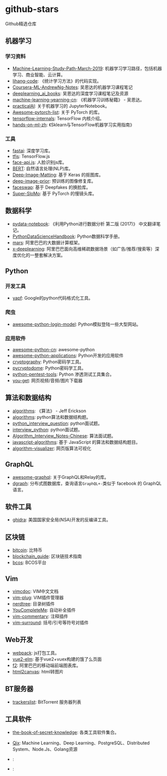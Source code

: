 # github-stars
Github精选仓库


## 机器学习

### 学习资料
- [Machine-Learning-Study-Path-March-2019](https://github.com/clone95/Machine-Learning-Study-Path-March-2019): 机器学习学习路径，包括机器学习、商业智能、云计算。
- [lihang-code](https://github.com/fengdu78/lihang-code): 《统计学习方法》的代码实现。
- [Coursera-ML-AndrewNg-Notes](https://github.com/fengdu78/Coursera-ML-AndrewNg-Notes): 吴恩达的机器学习课程笔记
- [deeplearning_ai_books](https://github.com/fengdu78/deeplearning_ai_books): 吴恩达的深度学习课程笔记及资源
- [machine-learning-yearning-cn](https://github.com/AcceptedDoge/machine-learning-yearning-cn): 《机器学习训练秘籍》 - 吴恩达。
- [practicalAI](https://github.com/GokuMohandas/practicalAI): 关于机器学习的 JupyterNotebook。
- [Awesome-pytorch-list](https://github.com/bharathgs/Awesome-pytorch-list): 关于 PyTorch 的库。
- [tensorflow-internals](https://github.com/horance-liu/tensorflow-internals): TensorFlow 内核介绍。
- [hands-on-ml-zh](https://github.com/apachecn/hands-on-ml-zh): 《Sklearn与TensorFlow机器学习实用指南》

### 工具
- [fastai](https://github.com/fastai/fastai): 深度学习库。
- [tfjs](https://github.com/tensorflow/tfjs): TensorFlow.js
- [face-api.js](https://github.com/justadudewhohacks/face-api.js): 人脸识别js库。
- [BERT](https://github.com/google-research/bert): 自然语言处理(NLP)库。
- [Deep-Image-Matting](https://github.com/foamliu/Deep-Image-Matting): 基于 Keras 的抠图库。
- [deep-image-prior](https://github.com/DmitryUlyanov/deep-image-prior): 预训练的图像修复库。
- [faceswap](https://github.com/deepfakes/faceswap): 基于 Deepfakes 的换脸库。
- [Super-SloMo](https://github.com/avinashpaliwal/Super-SloMo): 基于 PyTorch 的慢镜头库。


## 数据科学

- [pydata-notebook](https://github.com/BrambleXu/pydata-notebook): 《利用Python进行数据分析 第二版 (2017)》 中文翻译笔记。
- [PythonDataScienceHandbook](https://github.com/jakevdp/PythonDataScienceHandbook): Python数据科学手册。
- [mars](https://github.com/mars-project/mars): 阿里巴巴的大数据计算框架。
- [x-deeplearning](https://github.com/alibaba/x-deeplearning): 阿里巴巴面向高维稀疏数据场景（如广告/推荐/搜索等）深度优化的一整套解决方案。


## Python

### 开发工具

- [yapf](https://github.com/google/yapf): Google的python代码格式化工具。

### 爬虫
- [awesome-python-login-model](https://github.com/CriseLYJ/awesome-python-login-model): Python模拟登陆一些大型网站。

### 应用软件
- [awesome-python-cn](https://github.com/jobbole/awesome-python-cn): awesome-python
- [awesome-python-applications](https://github.com/mahmoud/awesome-python-applications): Python开发的应用软件
- [cryptography](https://github.com/pyca/cryptography): Python密码学工具。
- [pycryptodome](https://github.com/Legrandin/pycryptodome): Python密码学工具。
- [python-pentest-tools](https://github.com/dloss/python-pentest-tools): Python 渗透测试工具集合。
- [you-get](https://github.com/soimort/you-get): 网页视频/音频/图片下载器


## 算法和数据结构

- [algorithms](https://github.com/jeffgerickson/algorithms): 《算法》 - Jeff Erickson
- [algorithms](https://github.com/keon/algorithms): python算法和数据结构题。
- [python_interview_question](https://github.com/kenwoodjw/python_interview_question): python面试题。
- [interview_python](https://github.com/taizilongxu/interview_python): python面试题。
- [Algorithm_Interview_Notes-Chinese](https://github.com/imhuay/Algorithm_Interview_Notes-Chinese): 算法面试题。
- [javascript-algorithms](https://github.com/trekhleb/javascript-algorithms): 基于 JavaScript 的算法和数据结构题目。
- [algorithm-visualizer](https://github.com/algorithm-visualizer/algorithm-visualizer): 网页版算法可视化


## GraphQL

- [awesome-graphql](https://github.com/chentsulin/awesome-graphql): 关于GraphQL和Relay的库。
- [dgraph](https://github.com/dgraph-io/dgraph): 分布式图数据库，查询语言`GraphQL+-`类似于 facebook 的 GraphQL 语言。


## 软件工具


- [ghidra](https://github.com/NationalSecurityAgency/ghidra): 美国国家安全局(NSA)开发的反编译工具。


## 区块链

- [bitcoin](https://github.com/bitcoin/bitcoin): 比特币
- [blockchain_guide](https://github.com/yeasy/blockchain_guide): 区块链技术指南
- [bcos](https://github.com/bcosorg/bcos): BCOS平台


## Vim

- [vimcdoc](https://github.com/yianwillis/vimcdoc): VIM中文文档
- [vim-plug](https://github.com/junegunn/vim-plug): VIM插件管理器
- [nerdtree](https://github.com/scrooloose/nerdtree): 目录树插件
- [YouCompleteMe](https://github.com/Valloric/YouCompleteMe): 自动补全插件
- [vim-commentary](https://github.com/tpope/vim-commentary): 注释插件
- [vim-surround](https://github.com/tpope/vim-surround): 括号/引号等符号对插件


## Web开发

- [webpack](https://github.com/webpack/webpack): js打包工具。
- [vue2-elm](https://github.com/bailicangdu/vue2-elm): 基于vue2+vuex构建的饿了么页面
- [f2](https://github.com/antvis/f2): 阿里巴巴的移动端前端图表库。
- [html2canvas](https://github.com/niklasvh/html2canvas): html转图片


## BT服务器

- [trackerslist](https://github.com/ngosang/trackerslist): BitTorrent 服务器列表

## 工具软件
- [the-book-of-secret-knowledge](https://github.com/trimstray/the-book-of-secret-knowledge): 各类工具软件集合。


- [Qix](https://github.com/ty4z2008/Qix): Machine Learning、Deep Learning、PostgreSQL、Distributed System、Node.Js、Golang资源
- [](): 
- [](): 
